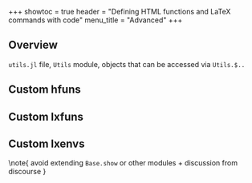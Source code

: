 +++
showtoc = true
header = "Defining HTML functions and LaTeX commands with code"
menu_title = "Advanced"
+++

## Overview

`utils.jl` file, `Utils` module, objects that can be accessed via `Utils.$..`

## Custom hfuns

## Custom lxfuns

## Custom lxenvs

\note{
  avoid extending `Base.show` or other modules + discussion from discourse
}
